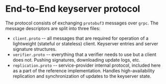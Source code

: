 # End-to-End keyserver protocol

The protocol consists of exchanging `protobuf3` messages over `grpc`. The
message descriptors are split into three files:

- `client.proto` -- all messages that are required for operation of a
  lightweight (stateful or stateless) client. Keyserver entries and server
  signature structures.
- `verifier.proto` -- everything that a verifier needs to use but a client does
  not. Pushing signatures, downloading update logs, etc.
- `replication.proto` -- service-provider internal protocol, included here as a
  part of the reference implementation. Handles high-availability replication
  and synchronization of updates to the keyserver state.
